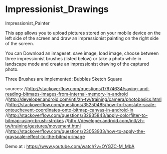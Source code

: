 # Impressionist_Drawings

Impressionist_Painter

This app allows you to upload pictures stored on your mobile device on the left side of the screen and draw an impressionist painting
on the right side of the screen. 

You can Download an imageset, save image, load image, choose between three impressionist brushes (listed below) or take a photo while in
landscape mode and create an impressionist drawing of the captured photo.

Three Brushes are implemented:
Bubbles
Sketch 
Square

sources:
//http://stackoverflow.com/questions/17674634/saving-and-reading-bitmaps-images-from-internal-memory-in-android
//http://developer.android.com/intl/zh-tw/training/camera/photobasics.html
//http://stackoverflow.com/questions/35250485/how-to-translate-scale-ontouchevent-coordinates-onto-bitmap-canvas-in-android-in
//http://stackoverflow.com/questions/32935843/apply-colorfilter-to-bitmap-using-brush-strokes
//http://developer.android.com/intl/zh-tw/training/gestures/movement.html
//http://stackoverflow.com/questions/23053933/how-to-apply-the-grayscale-effect-to-the-bitmap-image

Demo at : https://www.youtube.com/watch?v=OYGZC-M_MbA

